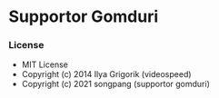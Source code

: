 # Supportor Gomduri

### License
- MIT License
- Copyright (c) 2014 Ilya Grigorik (videospeed)
- Copyright (c) 2021 songpang (supportor gomduri)